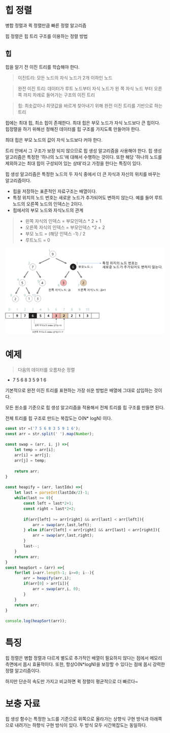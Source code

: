 # 힙 정렬
병합 정렬과 퀵 정렬만큼 빠른 정렬 알고리즘

힙 정렬은 힙 트리 구조를 이용하는 정렬 방법

## 힙
힙을 알기 전 이진 트리를 학습해야 한다.

> 이진트리: 모든 노드의 자식 노드가 2개 이하인 노드

> 완전 이진 트리: 데이터가 루트 노드부터 자식 노드가 왼 쪽 자식 노드 부터 오른쪽 까지 차례로 들어가는 구조의 이진 트리

> 힙: 최솟값이나 최댓값을 바르게 찾아내기 위해 완전 이진 트리를 기반으로 하는 트리

힙에는 최대 힙, 최소 힙이 존재한다. 최대 힙은 부모 노드가 자식 노드보다 큰 힙이다. 힙정렬을 하기 위해선 정해진 데이터를 힙 구조를 가지도록 만들어야 한다.

최대 힙은 부모 노드의 값이 자식 노드보다 커야 한다.

트리 안에서 그 구조가 보장 되지 않으므로 힙 생성 알고리즘을 사용해야 한다. 힙 생성 알고리즘은 특정한 '하나의 노드'에 대해서 수행하는 것이다. 또한 해당 '하나의 노드를 제외하고는 최대 힙이 구성되어 있는 상태'라고 가정을 한다는 특징이 있다.

힙 생성 알고리즘은 특정한 노드의 두 자식 중에서 더 큰 자식과 자신의 위치를 바꾸는 알고리즘이다.

- 힙을 저장하는 표준적인 자료구조는 배열이다.
- 특정 위치의 노드 번호는 새로운 노드가 추가되어도 변하지 않는다. 예를 들어 루트 노드의 오른쪽 노드의 인덱스는 2이다. 
- 힙에서의 부모 노드와 자식노드의 관계
 > - 왼쪽 자식의 인덱스 = 부모인덱스 * 2 + 1
 > - 오른쪽 자식의 인덱스 = 부모인덱스 *2 + 2
 > - 부모 노드 = (해당 인덱스 -1) / 2
 > - 루트노드 = 0 
 


![부모 노드와 자식 노드의 관계](/img/heap-index-parent-child.png)

# 예제

> 다음의 데이터를 오름차순 정렬
 - 7 5 6 8 3 5 9 1 6

기본적으로 완전 이진 트리를 표현하는 가장 쉬운 방법은 배열에 그대로 삽입하는 것이다.

모든 원소를 기준으로 힙 생성 알고리즘을 적용해서 전체 트리를 힙 구조를 만들면 된다.

전체 트리를 힙 구조로 만드는 복잡도는 O(N* logN) 이다.
```jsx
const str =('7 5 6 8 3 5 9 1 6');
const arr = str.split(' ').map(Number);

const swap = (arr, i, j) =>{
    let temp = arr[i];
    arr[i] = arr[j];
    arr[j] = temp;

    return arr;
}

const heapify = (arr, lastIdx) =>{
    let last = parseInt(lastIdx/2)-1;
    while(last >= 0){
        const left = last*2+1;
        const right = last*2+2;

        if(arr[left] >= arr[right] && arr[last] < arr[left]){
            arr = swap(arr,last,left);
        } else if(arr[left] < arr[right] && arr[last] < arr[right]){
            arr = swap(arr,last,right);
        }
        last--;
    }
    return arr;
}
const heapSort = (arr) =>{
    for(let i=arr.length-1; i>=0; i--){
        arr = heapify(arr,i);
        if(arr[0] > arr[i]){
            arr = swap(arr,i, 0);
        }
    }
    return arr;
}

console.log(heapSort(arr));

```

# 특징
힙 정렬은 병합 정렬과 다르게 별도로 추가적인 배열이 필요하지 않다는 점에서 메모리 측면에서 몹시 효율적이다. 또한, 항상O(N*logN)을 보장할 수 있다는 점에 몹시 강력한 정렬 알고리즘이다.

하지만 단순히 속도만 가지고 비교하면 퀵 정렬이 평균적으로 더 빠르다~

# 보충 자료
힙 생성 함수는 특정한 노드를 기준으로 위쪽으로 올라가는 상향식 구현 방식과 아래쪽으로 내려가는 하향식 구현 방식이 있다. 두 방식 모두 시간복잡도는 동일하다.